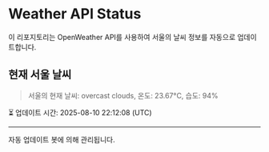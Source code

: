 
# Weather API Status

이 리포지토리는 OpenWeather API를 사용하여 서울의 날씨 정보를 자동으로 업데이트합니다.

## 현재 서울 날씨
> 서울의 현재 날씨: overcast clouds, 온도: 23.67°C, 습도: 94%

⏳ 업데이트 시간: 2025-08-10 22:12:08 (UTC)

---
자동 업데이트 봇에 의해 관리됩니다.
